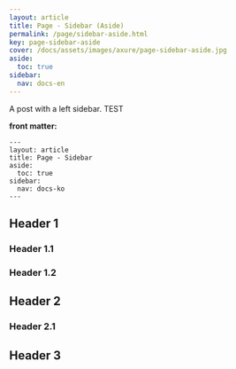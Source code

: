 ```yaml
---
layout: article
title: Page - Sidebar (Aside)
permalink: /page/sidebar-aside.html
key: page-sidebar-aside
cover: /docs/assets/images/axure/page-sidebar-aside.jpg
aside:
  toc: true
sidebar:
  nav: docs-en
---
```


A post with a left sidebar. TEST

<!--more-->

**front matter:**

    ---
    layout: article
    title: Page - Sidebar
    aside:
      toc: true
    sidebar:
      nav: docs-ko
    ---

## Header 1

### Header 1.1

### Header 1.2

## Header 2

### Header 2.1

## Header 3